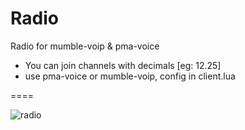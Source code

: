 # Radio
Radio for mumble-voip &amp; pma-voice

* You can join channels with decimals [eg: 12.25]
* use pma-voice or mumble-voip, config in client.lua

====

![radio](https://user-images.githubusercontent.com/72443203/125113124-db951a00-e105-11eb-8536-906c83f38dee.png)

